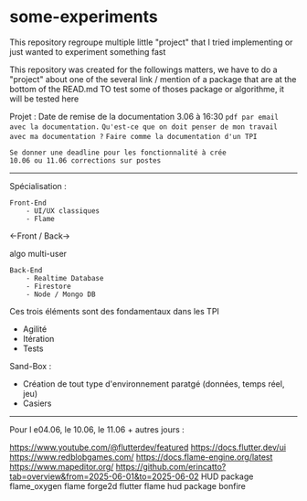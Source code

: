 # some-experiments
This repository regroupe multiple little "project" that I tried implementing or just wanted to experiment something fast 

This repository was created for the followings matters, we have to do a "project" about one of the several link / mention of a package that are at the bottom of the READ.md
TO test some of thoses package or algorithme, it will be tested here




Projet : Date de remise de la documentation 3.06 à 16:30
	`pdf par email avec la documentation.`
	`Qu'est-ce que on doit penser de mon travail avec ma documentation ?`
	 `Faire comme la documentation d'un TPI`

	Se donner une deadline pour les fonctionnalité à crée
	10.06 ou 11.06 corrections sur postes

----

Spécialisation :

	Front-End
		- UI/UX classiques
		- Flame


<-Front / Back->

algo
multi-user


	Back-End
		- Realtime Database
		- Firestore
		- Node / Mongo DB


Ces trois éléments sont des fondamentaux dans les TPI
- Agilité
- Itération
- Tests

Sand-Box :
- Création de tout type d'environnement paratgé (données, temps réel, jeu)
- Casiers 


-----


Pour l e04.06, le 10.06, le 11.06 + autres jours : 

https://www.youtube.com/@flutterdev/featured
https://docs.flutter.dev/ui
https://www.redblobgames.com/
https://docs.flame-engine.org/latest
https://www.mapeditor.org/
https://github.com/erincatto?tab=overview&from=2025-06-01&to=2025-06-02
HUD
package flame_oxygen
flame forge2d
flutter flame hud
package bonfire